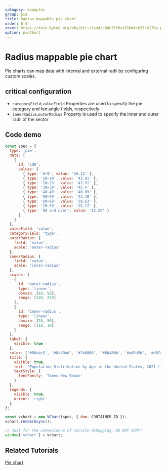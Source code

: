 ```yaml
---
category: examples
group: pie
title: Radius mappable pie chart
order: 6-4
cover: https://tosv.byted.org/obj/bit-cloud/c0de7ff0a101bd4cb25c8170a.png
option: pieChart
---
```


# Radius mappable pie chart

Pie charts can map data with internal and external radii by configuring custom scales.

## critical configuration

*   `categoryField`,`valueField` Properties are used to specify the pie category and fan angle fields, respectively
*   `innerRadius`,`outerRadius` Property is used to specify the inner and outer radii of the sector

## Code demo

```javascript livedemo
const spec = {
  type: 'pie',
  data: [
    {
      id: 'id0',
      values: [
        { type: '0~9', value: '39.12' },
        { type: '10~19', value: '43.01' },
        { type: '20~29', value: '43.91' },
        { type: '30~39', value: '45.4' },
        { type: '40~49', value: '40.89' },
        { type: '50~59', value: '42.48' },
        { type: '60~69', value: '39.63' },
        { type: '70~79', value: '25.17' },
        { type: '80 and over', value: '12.29' }
      ]
    }
  ],
  valueField: 'value',
  categoryField: 'type',
  outerRadius: {
    field: 'value',
    scale: 'outer-radius'
  },
  innerRadius: {
    field: 'value',
    scale: 'inner-radius'
  },
  scales: [
    {
      id: 'outer-radius',
      type: 'linear',
      domain: [10, 50],
      range: [120, 220]
    },
    {
      id: 'inner-radius',
      type: 'linear',
      domain: [10, 50],
      range: [110, 10]
    }
  ],
  label: {
    visible: true
  },
  color: ['#98abc5', '#8a89a6', '#7b6888', '#6b486b', '#a05d56', '#d0743c', '#ff8c00'],
  title: {
    visible: true,
    text: 'Population Distribution by Age in the United States, 2021 (in millions)',
    textStyle: {
      fontFamily: 'Times New Roman'
    }
  },
  legends: {
    visible: true,
    orient: 'right'
  }
};

const vchart = new VChart(spec, { dom: CONTAINER_ID });
vchart.renderAsync();

// Just for the convenience of console debugging, DO NOT COPY!
window['vchart'] = vchart;
```

## Related Tutorials

[Pie chart](link)
